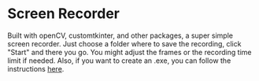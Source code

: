 # Screen Recorder

Built with openCV, customtkinter, and other packages, a super simple screen recorder.
Just choose a folder where to save the recording, click "Start" and there you go.
You might adjust the frames or the recording time limit if needed.
Also, if you want to create an .exe, you can follow the instructions [here](https://github.com/TomSchimansky/CustomTkinter/wiki/Packaging).
